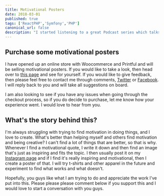 ```yaml
---
title: Motivational Posters
date: 2018-03-01
published: true
tags: ['ReactPHP','Symfony','PHP']
canonical_url: false
description: "I started listening to a great Podcast series which talks a lot about different PHP and server technologies and on one of the later episodes, they talk about ReactPHP."
---
```


## Purchase some motivational posters

I have opened up an online store with Woocommerce and Printful and will be selling motivational posters. If you would like to take a look, then head over to [this page](/blog/motivation/) and see for yourself. If you would like to give feedback, then please feel free to contact me through comments, [Twitter](https://twitter.com/MBrooksUK) or [Facebook](https://www.facebook.com/MBrooksDeveloper/). I will reply back to you and will take all suggestions on board.

I am also looking to see if you have any issues when going through the checkout process, so if you do decide to purchase, let me know how your experience went. I would love to hear from you.

## What's the story behind this?

I'm always struggling with trying to find motivation in doing things, and I love to create. What's better than helping myself and others find motivation and being creative? I can't find a lot of things that are better, so that is why. Whenever I find a motivational quote, I write it down and then find an image that's just as inspiring and fits the topic. I then usually post it on my [Instagram page](https://www.instagram.com/mike_d_brooks/) and if I find it's really inspiring and motivational, then I create a poster of that. I will try t-shirts and other apparel in the future and experiment to find what works and what doesn't.

Hopefully, you guys like what I am trying to do and appreciate the work I've put into this. Please please please comment below if you support this and I would love to start a conversation with you guys.
